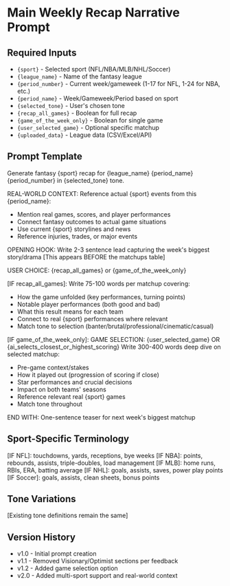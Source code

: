 # Main Weekly Recap Narrative Prompt

## Required Inputs
- `{sport}` - Selected sport (NFL/NBA/MLB/NHL/Soccer)
- `{league_name}` - Name of the fantasy league
- `{period_number}` - Current week/gameweek (1-17 for NFL, 1-24 for NBA, etc.)
- `{period_name}` - Week/Gameweek/Period based on sport
- `{selected_tone}` - User's chosen tone
- `{recap_all_games}` - Boolean for full recap
- `{game_of_the_week_only}` - Boolean for single game
- `{user_selected_game}` - Optional specific matchup
- `{uploaded_data}` - League data (CSV/Excel/API)

## Prompt Template

Generate fantasy {sport} recap for {league_name} {period_name} {period_number} in {selected_tone} tone.

REAL-WORLD CONTEXT: Reference actual {sport} events from this {period_name}:
- Mention real games, scores, and player performances
- Connect fantasy outcomes to actual game situations
- Use current {sport} storylines and news
- Reference injuries, trades, or major events

OPENING HOOK: Write 2-3 sentence lead capturing the week's biggest story/drama
[This appears BEFORE the matchups table]

USER CHOICE: {recap_all_games} or {game_of_the_week_only}

[IF recap_all_games]:
Write 75-100 words per matchup covering:
- How the game unfolded (key performances, turning points)
- Notable player performances (both good and bad)
- What this result means for each team
- Connect to real {sport} performances where relevant
- Match tone to selection (banter/brutal/professional/cinematic/casual)

[IF game_of_the_week_only]:
GAME SELECTION: {user_selected_game} OR {ai_selects_closest_or_highest_scoring}
Write 300-400 words deep dive on selected matchup:
- Pre-game context/stakes
- How it played out (progression of scoring if close)
- Star performances and crucial decisions
- Impact on both teams' seasons
- Reference relevant real {sport} games
- Match tone throughout

END WITH: One-sentence teaser for next week's biggest matchup

## Sport-Specific Terminology
[IF NFL]: touchdowns, yards, receptions, bye weeks
[IF NBA]: points, rebounds, assists, triple-doubles, load management
[IF MLB]: home runs, RBIs, ERA, batting average
[IF NHL]: goals, assists, saves, power play points
[IF Soccer]: goals, assists, clean sheets, bonus points

## Tone Variations
[Existing tone definitions remain the same]

## Version History
- v1.0 - Initial prompt creation
- v1.1 - Removed Visionary/Optimist sections per feedback
- v1.2 - Added game selection option
- v2.0 - Added multi-sport support and real-world context
